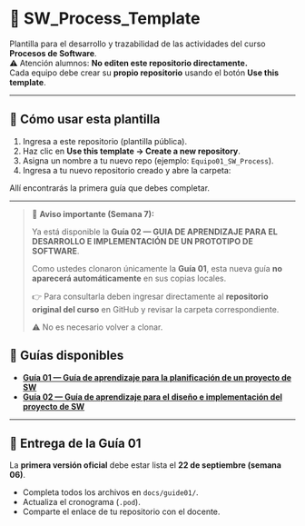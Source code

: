 # 📘 SW_Process_Template

Plantilla para el desarrollo y trazabilidad de las actividades del curso **Procesos de Software**.  
⚠️ Atención alumnos: **No editen este repositorio directamente.**  
Cada equipo debe crear su **propio repositorio** usando el botón **Use this template**.

---

## 🚀 Cómo usar esta plantilla

1. Ingresa a este repositorio (plantilla pública).  
2. Haz clic en **Use this template → Create a new repository**.  
3. Asigna un nombre a tu nuevo repo (ejemplo: `Equipo01_SW_Process`).  
4. Ingresa a tu nuevo repositorio creado y abre la carpeta:  

Allí encontrarás la primera guía que debes completar.

---

> 📌 **Aviso importante (Semana 7):**
> 
> Ya está disponible la **Guía 02 — GUIA DE APRENDIZAJE PARA EL DESARROLLO E IMPLEMENTACIÓN DE UN PROTOTIPO DE SOFTWARE**.
> 
> Como ustedes clonaron únicamente la **Guía 01**, esta nueva guía **no aparecerá automáticamente** en sus copias locales.
> 
> 👉 Para consultarla deben ingresar directamente al **repositorio original del curso** en GitHub y revisar la carpeta correspondiente.
>
> ⚠️ No es necesario volver a clonar.  

## 📂 Guías disponibles

- **[Guía 01 — Guía de aprendizaje para la planificación de un proyecto de SW](docs/guide01)**  
- **[Guía 02 — Guía de aprendizaje para el diseño e implementación del proyecto de SW](docs/guide02)**

---

## 📅 Entrega de la Guía 01

La **primera versión oficial** debe estar lista el **22 de septiembre (semana 06)**.  
- Completa todos los archivos en `docs/guide01/`.  
- Actualiza el cronograma (`.pod`).  
- Comparte el enlace de tu repositorio con el docente.

